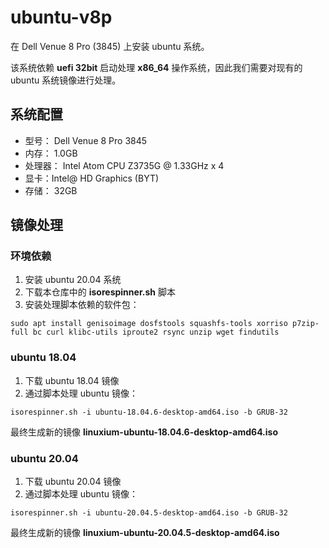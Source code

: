 # ubuntu-v8p

在 Dell Venue 8 Pro (3845) 上安装 ubuntu 系统。

该系统依赖 **uefi 32bit** 启动处理 **x86_64** 操作系统，因此我们需要对现有的 ubuntu 系统镜像进行处理。

## 系统配置

* 型号： Dell Venue 8 Pro 3845
* 内存： 1.0GB
* 处理器： Intel Atom CPU Z3735G @ 1.33GHz x 4
* 显卡：Intel@ HD Graphics (BYT)
* 存储： 32GB

## 镜像处理

### 环境依赖

1. 安装 ubuntu 20.04 系统
2. 下载本仓库中的 **isorespinner.sh** 脚本
3. 安装处理脚本依赖的软件包：

````
sudo apt install genisoimage dosfstools squashfs-tools xorriso p7zip-full bc curl klibc-utils iproute2 rsync unzip wget findutils
````

### ubuntu 18.04

1. 下载 ubuntu 18.04 镜像
2. 通过脚本处理 ubuntu 镜像：

````
isorespinner.sh -i ubuntu-18.04.6-desktop-amd64.iso -b GRUB-32
````

   最终生成新的镜像 **linuxium-ubuntu-18.04.6-desktop-amd64.iso**

### ubuntu 20.04

1. 下载 ubuntu 20.04 镜像
2. 通过脚本处理 ubuntu 镜像：

````
isorespinner.sh -i ubuntu-20.04.5-desktop-amd64.iso -b GRUB-32
````

   最终生成新的镜像 **linuxium-ubuntu-20.04.5-desktop-amd64.iso**